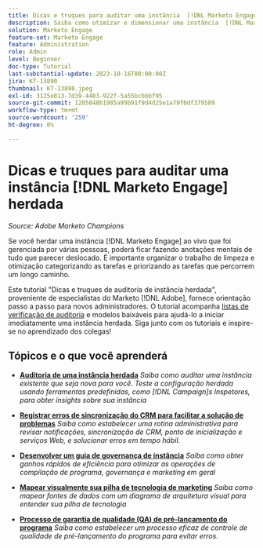 ```yaml
---
title: Dicas e truques para auditar uma instância  [!DNL Marketo Engage]  herdada
description: Saiba como otimizar e dimensionar uma instância  [!DNL Marketo Engage]  ativa herdada.
solution: Marketo Engage
feature-set: Marketo Engage
feature: Administration
role: Admin
level: Beginner
doc-type: Tutorial
last-substantial-update: 2023-10-16T00:00:00Z
jira: KT-13890
thumbnail: KT-13890.jpeg
exl-id: 3125e813-7d39-4403-922f-5a55bcbbbf95
source-git-commit: 1205848b1985a99b91f9d4d25e1a79f0df379589
workflow-type: tm+mt
source-wordcount: '259'
ht-degree: 0%

---
```


# Dicas e truques para auditar uma instância [!DNL Marketo Engage] herdada

*Source: Adobe Marketo Champions*

Se você herdar uma instância [!DNL Marketo Engage] ao vivo que foi gerenciada por várias pessoas, poderá ficar fazendo anotações mentais de tudo que parecer deslocado. É importante organizar o trabalho de limpeza e otimização categorizando as tarefas e priorizando as tarefas que percorrem um longo caminho.

Este tutorial &quot;Dicas e truques de auditoria de instância herdada&quot;, proveniente de especialistas do Marketo [!DNL Adobe], fornece orientação passo a passo para novos administradores. O tutorial acompanha [listas de verificação de auditoria](https://experienceleague.adobe.com/docs/marketo/using/getting-started-with-marketo/inheriting-a-marketo-engage-instance/where-to-start.html) e modelos baixáveis para ajudá-lo a iniciar imediatamente uma instância herdada. Siga junto com os tutoriais e inspire-se no aprendizado dos colegas!

## Tópicos e o que você aprenderá

* **[Auditoria de uma instância herdada](/help/marketo-tutorial-inherited-instance/audit-an-inherted-instance.md)**
  *Saiba como auditar uma instância existente que seja nova para você. Teste a configuração herdada usando ferramentas predefinidas, como [!DNL Campaign]s Inspetores, para obter insights sobre sua instância*

* **[Registrar erros de sincronização do CRM para facilitar a solução de problemas](/help/marketo-tutorial-inherited-instance/log-crm-sync-errors-for-easy-troubleshooting.md)**
  *Saiba como estabelecer uma rotina administrativa para revisar notificações, sincronização de CRM, ponto de inicialização e serviços Web, e solucionar erros em tempo hábil.*

* **[Desenvolver um guia de governança de instância](/help/marketo-tutorial-inherited-instance/develop-an-instance-governance-guide.md)**
  *Saiba como obter ganhos rápidos de eficiência para otimizar as operações de compilação de programa, governança e marketing em geral*

* **[Mapear visualmente sua pilha de tecnologia de marketing](/help/marketo-tutorial-inherited-instance/create-a-visual-data-flow-diagram.md)**
  *Saiba como mapear fontes de dados com um diagrama de arquitetura visual para entender sua pilha de tecnologia*

* **[Processo de garantia de qualidade (QA) de pré-lançamento do programa](/help/marketo-tutorial-inherited-instance/essential-program-pre-launch-qa.md)**
  *Saiba como estabelecer um processo eficaz de controle de qualidade de pré-lançamento do programa para evitar erros.*
